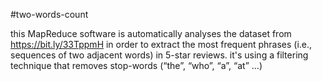 #two-words-count

this MapReduce software is automatically
analyses the dataset from https://bit.ly/33TppmH in order to extract the most frequent phrases (i.e.,
sequences of two adjacent words) in 5-star reviews.
it's using a filtering technique that removes stop-words (“the”, “who”, “a”, “at” ...)

